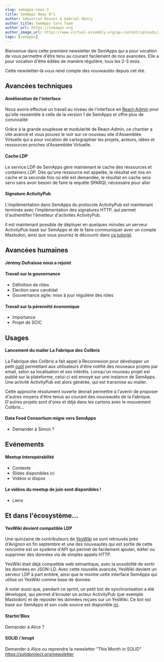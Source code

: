 ```yaml
---
slug: semapps-news-1
title: SemApps News N°1
author: Sébastien Rosset & Gabriel Henry
author_title: SemApps Core Team
author_url: https://semapps.org
author_image_url: https://www.virtual-assembly.org/wp-content/uploads/2017/05/cropped-ms-icon-60x60.png
tags: [semapps]
---
```


Bienvenue dans cette première newsletter de SemApps qui a pour vocation de vous permettre d'être tenu au courant facilement de nos avancées. Elle a pour vocation d'être éditée de manière régulière, tous les 2-3 mois.

Cette newsletter-là vous rend compte des nouveautés depuis cet été.

<!--truncate-->

## Avancées techniques

#### Amélioration de l'interface

Nous avons effectué un travail au niveau de l'interface en [React-Admin](https://marmelab.com/react-admin/) pour qu'elle ressemble à celle de la version 1 de SemApps et offre plus de convivialité 

Grâce à la grande souplesse et modularité de React-Admin, ce chantier a vite avancé et vous pouvez le voir sur ce nouveau site d'Assemblée Virtuelle qui a pour vocation de cartographier les projets, acteurs, idées et ressources proches d'Assemblée Virtuelle.

#### Cache LDP

Le service LDP de SemApps gère maintenant le cache des ressources et containers LDP. Dès qu'une ressource est appelée, le résultat est mis en cache et la seconde fois où elle est demandée, le résultat en cache sera servi sans avoir besoin de faire la requête SPARQL nécessaire pour aller 

#### Signature ActivityPub

L'implémentation dans SemApps du protocole ActivityPub est maintenant terminée avec l'implémentation des signatures HTTP, qui permet d'authentifier l'émetteur d'activités ActivityPub.

Il est maintenant possible de déployer en quelques minutes un serveur ActivityPub basé sur SemApps et de le faire communiquer avec un compte Mastodon, ainsi que vous pourrez le découvrir dans [ce tutoriel](https://semapps.org/docs/guides/activitypub).


## Avancées humaines

#### Jérémy Dufraisse nous a rejoint

#### Travail sur la gouvernance

- Définition de rôles
- Election sans candidat
- Gouvernance agile: mise à jour régulière des rôles

#### Travail sur la pérennité économique

- Importance
- Projet de SCIC


## Usages

#### Lancement du mailer La Fabrique des Colibris

La Fabrique des Colibris a fait appel à Reconnexion pour développer un petit [outil](https://alertes.colibris-lafabrique.org/) permettant aux utilisateurs d'être notifié des nouveaux projets par email, selon sa localisation et ses intérêts. Lorsqu'un nouveau projet est publié sur la plateforme, celui-ci est envoyé sur une instance de SemApps. Une activité ActivityPub est alors générée, qui est transmise au mailer.

Cette approche résolument ouverte devrait permettre à l'avenir de proposer d'autres moyens d'être tenus au courant des nouveautés de la Fabrique. D'autres projets sont d'ores et déjà dans les cartons avec le mouvement Colibris...

#### Data Food Consortium migre vers SemApps

- Demander à Simon ?


## Evénements

#### Meetup Interopérabilité

- Contexte
- Slides disponibles ici
- Vidéos si dispos

#### Le vidéos du meetup de juin sont disponibles !

- Liens


## Et dans l'écosystème...

#### YesWiki devient compatible LDP

Une quinzaine de contributeurs de [YesWiki](https://yeswiki.net) se sont retrouvés près d'Avignon en fin septembre et une des nouveautés qui est sortie de cette rencontre est un système d'API qui permet de facilement ajouter, éditer ou supprimer des données via de simples appels HTTP.

YesWiki était déjà compatible web sémantique, avec la possibilité de sortir les données en JSON-LD. Avec cette nouvelle avancée, YesWiki devient un serveur LDP à part entière, ainsi que le montre cette interface SemApps qui utilise un YesWiki comme base de donnée.

A noter aussi que, pendant ce sprint, un petit bot de synchronisation a été développé, qui permet d'écouter un acteur ActivityPub (par exemple Mastodon) et de reposter les données reçues sur un YesWiki. Ce bot est basé sur SemApps et son code source est disponible [ici](https://github.com/reconnexion/yeswiki-synchronizer).

#### Startin'Blox

Demander à Alice ?

#### SOLID / Inrupt

Demander à Alice ou reprendre la newsletter "This Month in SOLID" https://solidproject.org/newsletter
